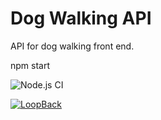# Dog Walking API

API for dog walking front end.

  npm start

![Node.js CI](https://github.com/colrob24/dogwalkerloopback/workflows/Node.js%20CI/badge.svg)

[![LoopBack](https://github.com/strongloop/loopback-next/raw/master/docs/site/imgs/branding/Powered-by-LoopBack-Badge-(blue)-@2x.png)](http://loopback.io/)
